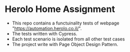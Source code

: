 # Herolo Home Assignment

- This repo contains a functuinality tests of webpage "https://automation.herolo.co.il/".
- The tests written with Cypress.
- Each test scenario is isolated from all other test cases
- The project write with Page Object Design Pattern.

